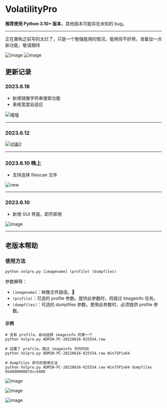 
# VolatilityPro 

**推荐使用 Python 3.10+ 版本**，其他版本可能存在未知的 bug。

---
正在重构之前写的太烂了，只是一个勉强能用的情况，能用但不好用，准备加一点新功能，敬请期待

![image](https://github.com/Tokeii0/VolatilityPro/assets/111427585/037e9f53-4394-418a-b963-c617c0b0b85a)
![image](https://github.com/Tokeii0/VolatilityPro/assets/111427585/407764cd-6929-4426-aa40-92e34f0a4e4c)


## 更新记录

### 2023.6.18
- 新增镜像字符串搜索功能
- 表格宽度自适应

![嘻嘻](https://github.com/Tokeii0/VolatilityPro/assets/111427585/8e90b625-8c96-4f8a-bbfc-4fd66e7fa743)

---

### 2023.6.12

![动画2](https://github.com/Tokeii0/VolatilityPro/assets/111427585/19e089bb-4f68-47a1-ab3c-020e52a74847)

---

### 2023.6.10 晚上
- 支持选择 filescan 文件

![new](https://github.com/Tokeii0/VolatilityPro/assets/111427585/cece18ca-39ce-44cc-8f74-8d880ae6315a)

---

### 2023.6.10 
- 新增 GUI 界面，即开即用

![image](https://github.com/Tokeii0/VolatilityPro/assets/111427585/9cc796c8-b1bc-4b3c-90ac-a07fc1ccb1ec)

---

## 老版本帮助

### 使用方法

```shell
python volpro.py [imagename] (profile) (dumpfiles)
```

参数解释：
- `[imagename]`：映像文件路径。📁
- `(profile)`：可选的 profile 参数。提供此参数时，将跳过 imageinfo 任务。
- `(dumpfiles)`：可选的 dumpfiles 参数。使用此参数时，必须提供 profile 参数。

#### 示例

```shell
# 没有 profile，自动选择 imageinfo 的第一个
python Volpro.py ADMIN-PC-20220616-025554.raw

# 设置了 profile，跳过 imageinfo 节约时间
python Volpro.py ADMIN-PC-20220616-025554.raw Win7SP1x64

# dumpfiles 命令的使用方法
python Volpro.py ADMIN-PC-20220616-025554.raw Win7SP1x64 dumpfiles 0x000000007dcc4480
```

![image](https://github.com/Tokeii0/VolatilityPro/assets/111427585/d6917be9-6011-4e16-8d44-1d402e3131ab)

![image](https://github.com/Tokeii0/VolatilityPro/assets/111427585/a45582c1-c35f-4639-b133-5cff5f4e5c14)

![image](https://github.com/Tokeii0/VolatilityPro/assets/111427585/7bac9eb3-312e-4732-9d6c-6707cf869f97)
